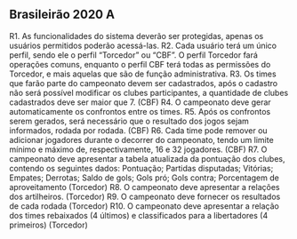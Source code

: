 ## Brasileirão 2020 A

R1. As funcionalidades do sistema deverão ser protegidas, apenas os usuários permitidos poderão acessá-las.
R2. Cada usuário terá um único perfil, sendo ele o perfil “Torcedor” ou “CBF”. O perfil Torcedor fará operações comuns, enquanto o perfil CBF terá todas as permissões do Torcedor, e mais aquelas que são de função administrativa.
R3. Os times que farão parte do campeonato devem ser cadastrados, após o cadastro não será possível modificar os clubes participantes, a quantidade de clubes cadastrados deve ser maior que 7. (CBF)
R4. O campeonato deve gerar automaticamente os confrontos entre os times.
R5. Após os confrontos serem gerados, será necessário que o resultado dos jogos sejam informados, rodada por rodada. (CBF)
R6. Cada time pode remover ou adicionar jogadores durante o decorrer do campeonato, tendo um limite mínimo e máximo de, respectivamente, 16 e 32 jogadores. (CBF)
R7. O campeonato deve apresentar a tabela atualizada da pontuação dos clubes, contendo os seguintes dados: Pontuação; Partidas disputadas; Vitórias; Empates; Derrotas; Saldo de gols; Gols pró; Gols contra; Porcentagem de aproveitamento (Torcedor)
R8. O campeonato deve apresentar a relações dos artilheiros. (Torcedor)
R9. O campeonato deve fornecer os resultados de cada rodada (Torcedor)
R10. O campeonato deve apresentar a relação dos times rebaixados (4 últimos) e classificados para a libertadores (4 primeiros) (Torcedor)
